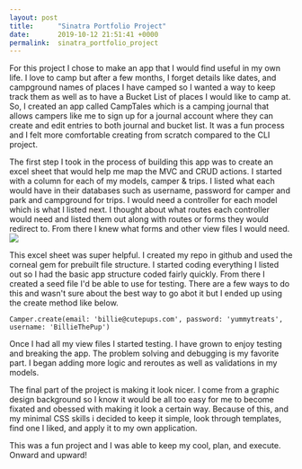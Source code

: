 ```yaml
---
layout: post
title:      "Sinatra Portfolio Project"
date:       2019-10-12 21:51:41 +0000
permalink:  sinatra_portfolio_project
---
```


For this project I chose to make an app that I would find useful in my own life. I love to camp but after a few months, I forget details like dates, and campground names of places I have camped so I wanted a way to keep track them as well as to have a Bucket List of places I would like to camp at. So, I created an app called CampTales which is a camping journal that allows campers like me to sign up for a journal account where they can create and edit entries to both journal and bucket list. It was a fun process and I felt more comfortable creating from scratch compared to the CLI project. 

The first step I took in the process of building this app was to create an excel sheet that would help me map the MVC and CRUD actions. I started with a column for each of my models, camper & trips. I listed what each would have in their databases such as username, password for camper and park and campground for trips. I would need a controller for each model which is what I listed next. I thought about what routes each controller would need and listed them out along with routes or forms they would redirect to. From there I knew what forms and other view files I would need. ![](https://lh5.googleusercontent.com/UjuDm2p8sXi9vBNXDO027eDeApwxCGPcH4FZcqvnaHkrSX_V5jBYe6czylY=w2400)

This excel sheet was super helpful. I created my repo in github and used the corneal gem for prebuilt file structure. I started coding everything I listed out so I had the basic app structure coded fairly quickly. From there I created a seed file I'd be able to use for testing. There are a few ways to do this and wasn't sure about the best way to go abot it but I ended up using the create method like below.

`Camper.create(email: 'billie@cutepups.com', password: 'yummytreats', username: 'BillieThePup')`

Once I had all my view files I started testing. I have grown to enjoy testing and breaking the app. The problem solving and debugging is my favorite part. I began adding more logic and reroutes as well as validations in my models. 

The final part of the project is making it look nicer. I come from a graphic design background so I know it would be all too easy for me to become fixated and obessed with making it look a certain way. Because of this, and my minimal CSS skills i decided to keep it simple, look through templates, find one I liked, and apply it to my own application. 

This was a fun project and I was able to keep my cool, plan, and execute. Onward and upward!

